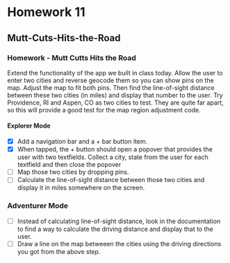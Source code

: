 # Homework 11

## Mutt-Cuts-Hits-the-Road

### Homework - Mutt Cutts Hits the Road
Extend the functionality of the app we built in class today. Allow the user to enter two cities and reverse geocode them so you can show pins on the map. Adjust the map to fit both pins. Then find the line-of-sight distance between these two cities (in miles) and display that number to the user. Try Providence, RI and Aspen, CO as two cities to test. They are quite far apart, so this will provide a good test for the map region adjustment code.

#### Explorer Mode
* [x] Add a navigation bar and a + bar button item.
* [x] When tapped, the + button should open a popover that provides the user with two textfields. Collect a city, state from the user for each textfield and then close the popover
* [ ] Map those two cities by dropping pins.
* [ ] Calculate the line-of-sight distance between those two cities and display it in miles somewhere on the screen. 

### Adventurer Mode
* [ ] Instead of calculating line-of-sight distance, look in the documentation to find a way to calculate the driving distance and display that to the user.
* [ ] Draw a line on the map betweeen the cities using the driving directions you got from the above step.